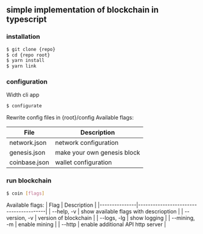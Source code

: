 ## simple implementation of blockchain in typescript

### installation
```sh
$ git clone {repo}
$ cd {repo root}
$ yarn install
$ yarn link
```

### configuration
Width cli app
```sh
$ configurate
```
Rewrite config files in {root}/config
Available flags:

| File          | Description                 |
|---------------|-----------------------------|
| network.json  | network configuration       |
| genesis.json  | make your own genesis block |
| coinbase.json | wallet configuration        |

### run blockchain
```sh
$ coin [flags]
```
Available flags:
| Flag          | Description                            |
|---------------|----------------------------------------|
| --help, -v    | show available flags with descrioption |
| --version, -v | version of blockchain                  |
| --logs, -lg   | show logging                           |
| --mining, -m  | enable mining                          |
| --http        | enable additional API http server      | 
